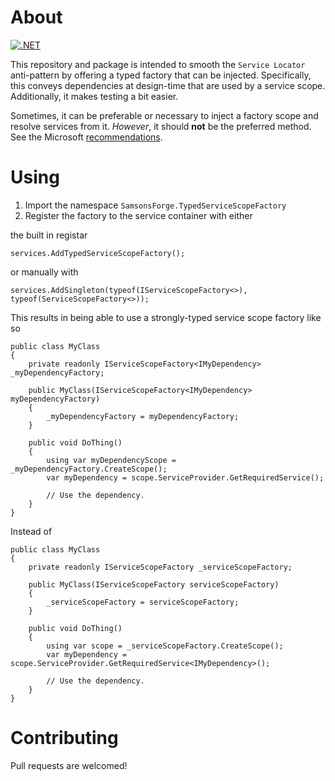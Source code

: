 ﻿# About

[![.NET](https://github.com/benjaminsampica/SamsonsForge.TypedServiceScopeFactory/actions/workflows/dotnet.yml/badge.svg)](https://github.com/benjaminsampica/SamsonsForge.TypedServiceScopeFactory/actions/workflows/dotnet.yml)

This repository and package is intended to smooth the `Service Locator` anti-pattern by offering a typed factory that can be injected. 
Specifically, this conveys dependencies at design-time that are used by a service scope. Additionally, it makes testing a bit easier.

Sometimes, it can be preferable or necessary to inject a factory scope and resolve services from it.
_However_, it should **not** be the preferred method. See the Microsoft [recommendations](https://docs.microsoft.com/en-us/aspnet/core/fundamentals/dependency-injection?view=aspnetcore-5.0#recommendations).

# Using

1. Import the namespace ```SamsonsForge.TypedServiceScopeFactory```
2. Register the factory to the service container with either

the built in registar

```
services.AddTypedServiceScopeFactory();
```

or manually with

```
services.AddSingleton(typeof(IServiceScopeFactory<>), typeof(ServiceScopeFactory<>));
```

This results in being able to use a strongly-typed service scope factory like so

```
public class MyClass
{
	private readonly IServiceScopeFactory<IMyDependency> _myDependencyFactory;

	public MyClass(IServiceScopeFactory<IMyDependency> myDependencyFactory)
	{
		_myDependencyFactory = myDependencyFactory;
	}

	public void DoThing()
	{
		using var myDependencyScope = _myDependencyFactory.CreateScope();
		var myDependency = scope.ServiceProvider.GetRequiredService();

		// Use the dependency.
	}
}
```

Instead of

```
public class MyClass
{
	private readonly IServiceScopeFactory _serviceScopeFactory;

	public MyClass(IServiceScopeFactory serviceScopeFactory)
	{
		_serviceScopeFactory = serviceScopeFactory;
	}

	public void DoThing()
	{
		using var scope = _serviceScopeFactory.CreateScope();
		var myDependency = scope.ServiceProvider.GetRequiredService<IMyDependency>();

		// Use the dependency.
	}
}
```

# Contributing

Pull requests are welcomed! 